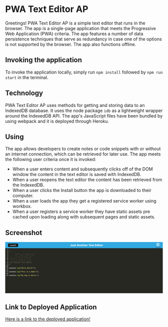 # PWA Text Editor AP

Greetings! PWA Text Editor AP is a simple text editor that runs in the browser. The app is a single-page application that meets the Progressive Web Application (PWA) criteria. The app features a number of data persistence techniques that serve as redundancy in case one of the options is not supported by the browser. The app also functions offline.

## Invoking the application

To invoke the application locally, simply run `npm install` followed by `npm run start` in the terminal.

## Technology

PWA Text Editor AP uses methods for getting and storing data to an IndexedDB database. It uses the node package `idb` as a lightweight wrapper around the IndexedDB API. The app's JavaScript files have been bundled by using webpack and it is deployed through Heroku.

## Using

The app allows developers to create notes or code snippets with or without an internet connection, which can be retrieved for later use. The app meets the following user criteria once it is invoked:

* When a user enters content and subsequently clicks off of the DOM window the content in the text editor is saved with IndexedDB.
* When a user reopens the text editor the content has been retrieved from the IndexedDB.
* When a user clicks the Install button the app is downloaded to their computer.
* When a user loads the app they get a registered service worker using workbox.
* When a user registers a service worker they have static assets pre cached upon loading along with subsequent pages and static assets.

## Screenshot

![Screenshot](./assets/PWATextEditorAP.png)

## Link to Deployed Application

[Here is a link to the deployed application!](https://still-eyrie-95093-c11411e8dfb7.herokuapp.com/)
